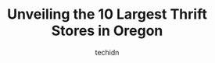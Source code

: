 ---
layout: ampstory
image: https://i0.wp.com/paketmu.com/wp-content/uploads/2023/06/goodwill-industries-of-the-columbia-willamette-0-in-oregon-1686369151.jpeg?resize=640,853
author: techidn
featured: false
description: Explore the diverse Thrift Store scene in Oregon, home to an incredible selection of 10 establishments catering to every taste. Whether youre in search of iconic favorites or undiscovered t
title: Unveiling the 10 Largest Thrift Stores in Oregon
cover:
   title: Unveiling the 10 Largest Thrift Stores in Oregon
   subtitle: RICKPATE
   background: https://paketmu.com/wp-content/uploads/2023/06/goodwill-industries-of-the-columbia-willamette-0-in-oregon-1686369151.jpeg

pages: 
 - layout: thirds
   top: <h1>#1 Value Village</h1>
   bottom: "<p>I have lived across the street from this thrift store for over a year, and Im upset that I just now discovered this amazing place! By far, the BEST thrift store I have</p>"
   background: https://paketmu.com/wp-content/uploads/2023/06/goodwill-industries-of-the-columbia-willamette-1-in-oregon-1686369152.jpeg
   backgroundblur: true
 - layout: thirds
   top: <h1>#2 TC Resale & Donation Thrift Store</h1>
   bottom: "<p>Clean, well organized,nice staff. Its a great place to donate your item. They have lots of furniture.</p>"
   background: https://paketmu.com/wp-content/uploads/2023/06/goodwill-industries-of-the-columbia-willamette-2-in-oregon-1686369153.jpeg
   cta:
      link: https://paketmu.com/unveiling-the-10-largest-thrift-stores-in-oregon/
      text: Unveiling the 10 Largest Thrift Stores in Oregon
 - layout: thirds
   top: <h1>#3 Goodwill Industries of the Columbia Willamette</h1>
   bottom: "<p>A little dirty and crowded but if you want to buy a lot of things for prices by the pound then go for it. I love it. Great deals on many things. Here are some pictures of</p>"
   background: https://paketmu.com/wp-content/uploads/2023/06/goodwill-industries-of-the-columbia-willamette-3-in-oregon-1686369154.jpeg
   cta:
      link: https://paketmu.com/unveiling-the-10-largest-thrift-stores-in-oregon/
      text: Unveiling the 10 Largest Thrift Stores in Oregon
 - layout: thirds
   top: <h1>#4 Goodwill Industries of the Columbia Willamette</h1>
   bottom: "<p>13920 SW Pacific Hwy, Tigard, OR 97223, United States</p>"
   background: https://images.unsplash.com/photo-1602536052359-ef94c21c5948?ixlib=rb-4.0.3&ixid=MnwxMjA3fDB8MHxwaG90by1wYWdlfHx8fGVufDB8fHx8&auto=format&fit=crop&w=640&h=853&q=80
   cta:
      link: https://paketmu.com/unveiling-the-10-largest-thrift-stores-in-oregon/
      text: Unveiling the 10 Largest Thrift Stores in Oregon
 - layout: thirds
   top: <h1>#5 Goodwill Industries Outlet of the Columbia Willamette</h1>
   bottom: "<p>2920 SE Century Blvd, Hillsboro, OR 97123, United States</p>"
   background: https://images.unsplash.com/photo-1524169358666-79f22534bc6e?ixlib=rb-4.0.3&ixid=MnwxMjA3fDB8MHxwaG90by1wYWdlfHx8fGVufDB8fHx8&auto=format&fit=crop&w=640&h=853&q=80
   cta:
      link: https://paketmu.com/unveiling-the-10-largest-thrift-stores-in-oregon/
      text: Unveiling the 10 Largest Thrift Stores in Oregon
 - layout: thirds
   top: <h1>#6 Red White & Blue Thrift Store</h1>
   bottom: "<p>19239 SE McLoughlin Blvd, Gladstone, OR 97027, United States</p>"
   background: https://images.unsplash.com/photo-1527066579998-dbbae57f45ce?ixlib=rb-4.0.3&ixid=MnwxMjA3fDB8MHxwaG90by1wYWdlfHx8fGVufDB8fHx8&auto=format&fit=crop&w=640&h=853&q=80
   cta:
      link: https://paketmu.com/unveiling-the-10-largest-thrift-stores-in-oregon/
      text: Unveiling the 10 Largest Thrift Stores in Oregon
 - layout: thirds
   top: <h1>#7 Goodwill Industries of the Columbia Willamette</h1>
   bottom: "<p>775 SW 185th Ave, Aloha, OR 97003, United States</p>"
   background: https://images.unsplash.com/photo-1489694553447-4c9339da310d?ixlib=rb-4.0.3&ixid=MnwxMjA3fDB8MHxwaG90by1wYWdlfHx8fGVufDB8fHx8&auto=format&fit=crop&w=640&h=853&q=80
   cta:
      link: https://paketmu.com/unveiling-the-10-largest-thrift-stores-in-oregon/
      text: Unveiling the 10 Largest Thrift Stores in Oregon
 - layout: thirds
   middle: Continue reading...
   background: https://images.unsplash.com/photo-1527067829737-402993088e6b?ixlib=rb-4.0.3&ixid=MnwxMjA3fDB8MHxwaG90by1wYWdlfHx8fGVufDB8fHx8&auto=format&fit=crop&w=640&h=853&q=80
   cta:
      link: https://paketmu.com/unveiling-the-10-largest-thrift-stores-in-oregon/
      text: Unveiling the 10 Largest Thrift Stores in Oregon
      
---